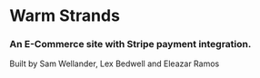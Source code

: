 # Warm Strands
### An E-Commerce site with Stripe payment integration.

Built by Sam Wellander, Lex Bedwell and Eleazar Ramos 